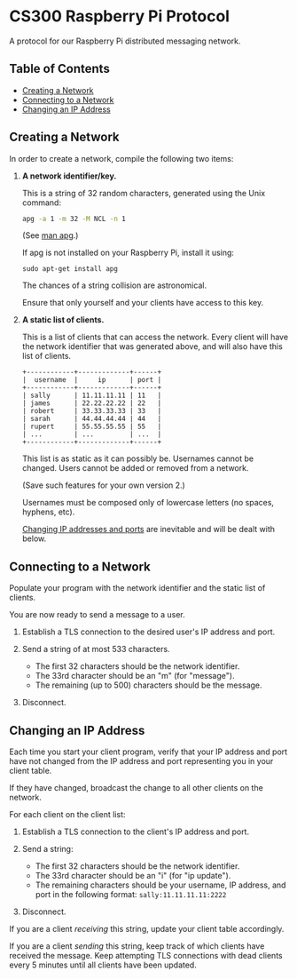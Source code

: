 CS300 Raspberry Pi Protocol
===========================
A protocol for our Raspberry Pi distributed messaging network.

Table of Contents
-----------------
 * [Creating a Network](#creating-a-network)
 * [Connecting to a Network](#connecting-to-a-network)
 * [Changing an IP Address](#changing-an-ip-address)

Creating a Network
------------------
In order to create a network, compile the following two items:

1. **A network identifier/key.**

	This is a string of 32 random characters, generated using the Unix command:
	```BASH
	apg -a 1 -m 32 -M NCL -n 1
	```
	(See [man apg](http://linux.die.net/man/1/apg).)

	If apg is not installed on your Raspberry Pi, install it using:
	```
	sudo apt-get install apg
	```

	The chances of a string collision are astronomical.

	Ensure that only yourself and your clients have access to this key.

2. **A static list of clients.**

	This is a list of clients that can access the network.  Every client will
	have the network identifier that was generated above, and will also
	have this list of clients.

	```
	+------------+-------------+------+
	|  username  |     ip      | port |
	+------------+-------------+------+
	| sally      | 11.11.11.11 | 11   |
	| james      | 22.22.22.22 | 22   |
	| robert     | 33.33.33.33 | 33   |
	| sarah      | 44.44.44.44 | 44   |
	| rupert     | 55.55.55.55 | 55   |
	| ...        | ...         | ...  |
	+------------+-------------+------+
	```

	This list is as static as it can possibly be.  Usernames cannot be changed.
	Users cannot be added or removed from a network.

	(Save such features for your own version 2.)

	Usernames must be composed only of lowercase letters (no spaces, hyphens, etc).

	[Changing IP addresses and ports](#changing-an-ip-address) are inevitable and
	will be dealt with below.

Connecting to a Network
-----------------------
Populate your program with the network identifier and the static list of
clients.

You are now ready to send a message to a user.

1. Establish a TLS connection to the desired user's IP address and port.

2. Send a string of at most 533 characters.

	* The first 32 characters should be the network identifier.
	* The 33rd character should be an "m" (for "message").
	* The remaining (up to 500) characters should be the message.

3. Disconnect.

Changing an IP Address
----------------------
Each time you start your client program, verify that your IP address and port
have not changed from the IP address and port representing you
in your client table.

If they have changed, broadcast the change to all other clients on the
network.

For each client on the client list:

1.  Establish a TLS connection to the client's IP address and port.

2.  Send a string:

	* The first 32 characters should be the network identifier.
	* The 33rd character should be an "i" (for "ip update").
	* The remaining characters should be your username, IP address, and port in the following format:
		```sally:11.11.11.11:2222```

3.  Disconnect.

If you are a client *receiving* this string, update your client
table accordingly.

If you are a client *sending* this string, keep track of which clients
have received the message.  Keep attempting TLS connections with dead
clients every 5 minutes until all clients have been updated.
